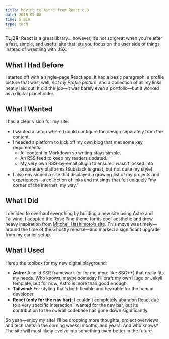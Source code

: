 ```yaml
---
title: Moving to Astro from React o.O
date: 2025-02-08
time: 5 min
type: tech
---
```


**TL;DR:** React is a great library... however, it’s not so great when you’re after a fast, simple, and useful site that lets you focus on the user side of things instead of wrestling with JSX.

## What I Had Before

I started off with a single-page React app. It had a basic paragraph, a profile picture that was, well, *not my Profile picture*, and a collection of all my links neatly laid out. It did the job—it was barely even a portfolio—but it worked as a digital placeholder.

## What I Wanted

I had a clear vision for my site:

- I wanted a setup where I could configure the design separately from the content.
- I needed a platform to kick off my own blog that met some key requirements:
  - All content in Markdown so writing stays simple.
  - An RSS feed to keep my readers updated.
  - My very own RSS-by-email plugin to ensure I wasn’t locked into proprietary platforms (Substack is great, but not quite my style).
- I also envisioned a site that displayed a growing list of my projects and experiences—a collection of links and musings that felt uniquely “my corner of the internet, my way.”

## What I Did

I decided to overhaul everything by building a new site using Astro and Tailwind. I adopted the Rose Pine theme for its cool aesthetic and drew heavy inspiration from [Mitchell Hashimoto's site](https://mitchellh.com). This move was timely—around the time of the Ghostty release—and marked a significant upgrade from my earlier setup.

## What I Used

Here’s the toolbox for my new digital playground:

- **Astro:** A solid SSR framework (or for me more like SSG++) that really fits my needs. Who knows, maybe someday I’ll craft my own Hugo or Jekyll template, but for now, Astro is more than good enough.
- **Tailwind:** For styling that’s both flexible and bearable for the human developer.
- **React (only for the nav bar):** I couldn’t completely abandon React due to a very specific Interaction I wanted for the nav bar, but its contribution to the overall codebase has gone down significantly.

So yeah—enjoy my site! I’ll be dropping more thoughts, project overviews, and tech rants in the coming weeks, months, and years. And who knows? The site will most likely evolve into something even better in the future.